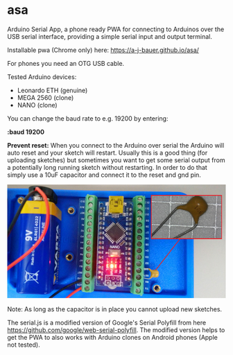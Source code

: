 # asa
Arduino Serial App, a phone ready PWA for connecting to Arduinos over the USB serial interface, providing a simple serial input and output terminal.

Installable pwa (Chrome only) here: https://a-j-bauer.github.io/asa/

For phones you need an OTG USB cable.

Tested Arduino devices:

* Leonardo ETH (genuine)
* MEGA 2560 (clone)
* NANO (clone)

You can change the baud rate to e.g. 19200 by entering:

**:baud 19200**

**Prevent reset:** When you connect to the Arduino over serial the Arduino will auto reset and your sketch will restart.
Usually this is a good thing (for uploading sketches) but sometimes you want to get some serial output from a potentially long running sketch without restarting.
In order to do that simply use a 10uF capacitor and connect it to the reset and gnd pin.


![long run nano](https://github.com/A-J-Bauer/asa/blob/main/readme_img/nanoLongRun.png)

Note: As long as the capacitor is in place you cannot upload new sketches.

The serial.js is a modified version of Google's Serial Polyfill from here https://github.com/google/web-serial-polyfill.
The modified version helps to get the PWA to also works with Arduino clones on Android phones (Apple not tested).

